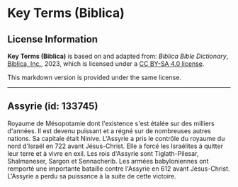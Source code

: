 # Key Terms (Biblica)

## License Information

**Key Terms (Biblica)** is based on and adapted from: _Biblica Bible Dictionary_, [Biblica, Inc.](https://www.biblica.com/), 2023, which is licensed under a [CC BY-SA 4.0 license](https://creativecommons.org/licenses/by-sa/4.0/legalcode.en).

This markdown version is provided under the same license.



--------------------------------

## Assyrie (id: 133745)

Royaume de Mésopotamie dont l'existence s'est étalée sur des milliers d'années. Il est devenu puissant et a régné sur de nombreuses autres nations. Sa capitale était Ninive. L'Assyrie a pris le contrôle du royaume du nord d'Israël en 722 avant Jésus\-Christ. Elle a forcé les Israélites à quitter leur terre et à vivre en exil. Les rois d'Assyrie sont Tiglath\-Pilesar, Shalmaneser, Sargon et Sennacherib. Les armées babyloniennes ont remporté une importante bataille contre l'Assyrie en 612 avant Jésus\-Christ. L'Assyrie a perdu sa puissance à la suite de cette victoire.


